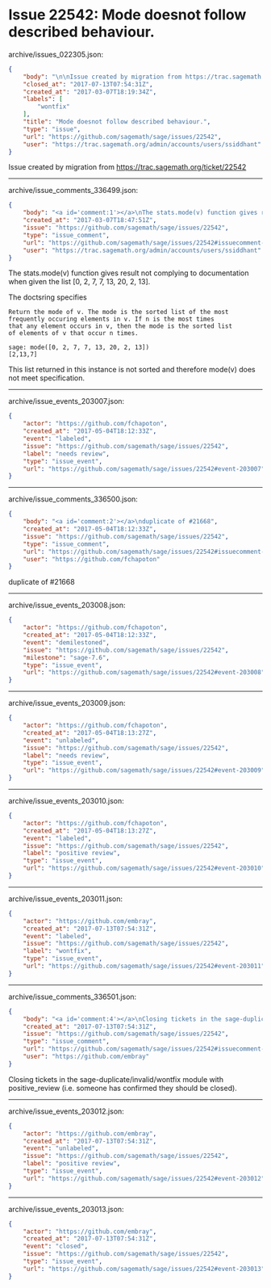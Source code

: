 # Issue 22542: Mode doesnot follow described behaviour.

archive/issues_022305.json:
```json
{
    "body": "\n\nIssue created by migration from https://trac.sagemath.org/ticket/22542\n\n",
    "closed_at": "2017-07-13T07:54:31Z",
    "created_at": "2017-03-07T18:19:34Z",
    "labels": [
        "wontfix"
    ],
    "title": "Mode doesnot follow described behaviour.",
    "type": "issue",
    "url": "https://github.com/sagemath/sage/issues/22542",
    "user": "https://trac.sagemath.org/admin/accounts/users/ssiddhant"
}
```


Issue created by migration from https://trac.sagemath.org/ticket/22542





---

archive/issue_comments_336499.json:
```json
{
    "body": "<a id='comment:1'></a>\nThe stats.mode(v) function gives result not complying to documentation when given the list\n[0, 2, 7, 7, 13, 20, 2, 13].\n\nThe doctsring specifies\n\n    Return the mode of v. The mode is the sorted list of the most\n    frequently occuring elements in v. If n is the most times\n    that any element occurs in v, then the mode is the sorted list\n    of elements of v that occur n times.\n\n\n```\nsage: mode([0, 2, 7, 7, 13, 20, 2, 13])\n[2,13,7]\n```\n\n\nThis list returned in this instance is not sorted and therefore mode(v) does not meet specification.",
    "created_at": "2017-03-07T18:47:51Z",
    "issue": "https://github.com/sagemath/sage/issues/22542",
    "type": "issue_comment",
    "url": "https://github.com/sagemath/sage/issues/22542#issuecomment-336499",
    "user": "https://trac.sagemath.org/admin/accounts/users/ssiddhant"
}
```

<a id='comment:1'></a>
The stats.mode(v) function gives result not complying to documentation when given the list
[0, 2, 7, 7, 13, 20, 2, 13].

The doctsring specifies

    Return the mode of v. The mode is the sorted list of the most
    frequently occuring elements in v. If n is the most times
    that any element occurs in v, then the mode is the sorted list
    of elements of v that occur n times.


```
sage: mode([0, 2, 7, 7, 13, 20, 2, 13])
[2,13,7]
```


This list returned in this instance is not sorted and therefore mode(v) does not meet specification.



---

archive/issue_events_203007.json:
```json
{
    "actor": "https://github.com/fchapoton",
    "created_at": "2017-05-04T18:12:33Z",
    "event": "labeled",
    "issue": "https://github.com/sagemath/sage/issues/22542",
    "label": "needs review",
    "type": "issue_event",
    "url": "https://github.com/sagemath/sage/issues/22542#event-203007"
}
```



---

archive/issue_comments_336500.json:
```json
{
    "body": "<a id='comment:2'></a>\nduplicate of #21668",
    "created_at": "2017-05-04T18:12:33Z",
    "issue": "https://github.com/sagemath/sage/issues/22542",
    "type": "issue_comment",
    "url": "https://github.com/sagemath/sage/issues/22542#issuecomment-336500",
    "user": "https://github.com/fchapoton"
}
```

<a id='comment:2'></a>
duplicate of #21668



---

archive/issue_events_203008.json:
```json
{
    "actor": "https://github.com/fchapoton",
    "created_at": "2017-05-04T18:12:33Z",
    "event": "demilestoned",
    "issue": "https://github.com/sagemath/sage/issues/22542",
    "milestone": "sage-7.6",
    "type": "issue_event",
    "url": "https://github.com/sagemath/sage/issues/22542#event-203008"
}
```



---

archive/issue_events_203009.json:
```json
{
    "actor": "https://github.com/fchapoton",
    "created_at": "2017-05-04T18:13:27Z",
    "event": "unlabeled",
    "issue": "https://github.com/sagemath/sage/issues/22542",
    "label": "needs review",
    "type": "issue_event",
    "url": "https://github.com/sagemath/sage/issues/22542#event-203009"
}
```



---

archive/issue_events_203010.json:
```json
{
    "actor": "https://github.com/fchapoton",
    "created_at": "2017-05-04T18:13:27Z",
    "event": "labeled",
    "issue": "https://github.com/sagemath/sage/issues/22542",
    "label": "positive review",
    "type": "issue_event",
    "url": "https://github.com/sagemath/sage/issues/22542#event-203010"
}
```



---

archive/issue_events_203011.json:
```json
{
    "actor": "https://github.com/embray",
    "created_at": "2017-07-13T07:54:31Z",
    "event": "labeled",
    "issue": "https://github.com/sagemath/sage/issues/22542",
    "label": "wontfix",
    "type": "issue_event",
    "url": "https://github.com/sagemath/sage/issues/22542#event-203011"
}
```



---

archive/issue_comments_336501.json:
```json
{
    "body": "<a id='comment:4'></a>\nClosing tickets in the sage-duplicate/invalid/wontfix module with positive_review (i.e. someone has confirmed they should be closed).",
    "created_at": "2017-07-13T07:54:31Z",
    "issue": "https://github.com/sagemath/sage/issues/22542",
    "type": "issue_comment",
    "url": "https://github.com/sagemath/sage/issues/22542#issuecomment-336501",
    "user": "https://github.com/embray"
}
```

<a id='comment:4'></a>
Closing tickets in the sage-duplicate/invalid/wontfix module with positive_review (i.e. someone has confirmed they should be closed).



---

archive/issue_events_203012.json:
```json
{
    "actor": "https://github.com/embray",
    "created_at": "2017-07-13T07:54:31Z",
    "event": "unlabeled",
    "issue": "https://github.com/sagemath/sage/issues/22542",
    "label": "positive review",
    "type": "issue_event",
    "url": "https://github.com/sagemath/sage/issues/22542#event-203012"
}
```



---

archive/issue_events_203013.json:
```json
{
    "actor": "https://github.com/embray",
    "created_at": "2017-07-13T07:54:31Z",
    "event": "closed",
    "issue": "https://github.com/sagemath/sage/issues/22542",
    "type": "issue_event",
    "url": "https://github.com/sagemath/sage/issues/22542#event-203013"
}
```
